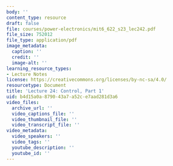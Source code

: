 ```yaml
---
body: ''
content_type: resource
draft: false
file: courses/power-electronics/mit6_622_s23_lec242.pdf
file_size: 752012
file_type: application/pdf
image_metadata:
  caption: ''
  credit: ''
  image-alt: ''
learning_resource_types:
- Lecture Notes
license: https://creativecommons.org/licenses/by-nc-sa/4.0/
resourcetype: Document
title: 'Lecture 24: Control, Part 1'
uid: b4d15a0a-8790-43a7-a52c-e7aad281d3a6
video_files:
  archive_url: ''
  video_captions_file: ''
  video_thumbnail_file: ''
  video_transcript_file: ''
video_metadata:
  video_speakers: ''
  video_tags: ''
  youtube_description: ''
  youtube_id: ''
---
```

